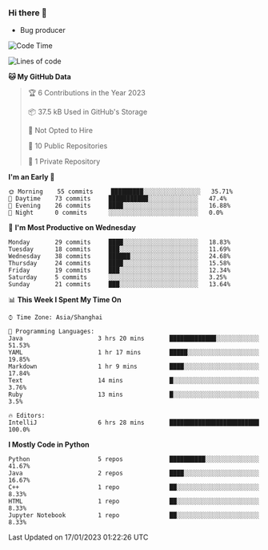 ### Hi there 👋
* Bug producer
<!--START_SECTION:waka-->
![Code Time](http://img.shields.io/badge/Code%20Time-856%20hrs%2038%20mins-blue)

![Lines of code](https://img.shields.io/badge/From%20Hello%20World%20I%27ve%20Written-39%20Thousand%20lines%20of%20code-blue)

**🐱 My GitHub Data** 

> 🏆 6 Contributions in the Year 2023
 > 
> 📦 37.5 kB Used in GitHub's Storage 
 > 
> 🚫 Not Opted to Hire
 > 
> 📜 10 Public Repositories 
 > 
> 🔑 1 Private Repository 
 > 
**I'm an Early 🐤** 

```text
🌞 Morning    55 commits     █████████░░░░░░░░░░░░░░░░   35.71% 
🌆 Daytime    73 commits     ███████████░░░░░░░░░░░░░░   47.4% 
🌃 Evening    26 commits     ████░░░░░░░░░░░░░░░░░░░░░   16.88% 
🌙 Night      0 commits      ░░░░░░░░░░░░░░░░░░░░░░░░░   0.0%

```
📅 **I'm Most Productive on Wednesday** 

```text
Monday       29 commits     ████░░░░░░░░░░░░░░░░░░░░░   18.83% 
Tuesday      18 commits     ███░░░░░░░░░░░░░░░░░░░░░░   11.69% 
Wednesday    38 commits     ██████░░░░░░░░░░░░░░░░░░░   24.68% 
Thursday     24 commits     ████░░░░░░░░░░░░░░░░░░░░░   15.58% 
Friday       19 commits     ███░░░░░░░░░░░░░░░░░░░░░░   12.34% 
Saturday     5 commits      ░░░░░░░░░░░░░░░░░░░░░░░░░   3.25% 
Sunday       21 commits     ███░░░░░░░░░░░░░░░░░░░░░░   13.64%

```


📊 **This Week I Spent My Time On** 

```text
⌚︎ Time Zone: Asia/Shanghai

💬 Programming Languages: 
Java                     3 hrs 20 mins       █████████████░░░░░░░░░░░░   51.53% 
YAML                     1 hr 17 mins        █████░░░░░░░░░░░░░░░░░░░░   19.85% 
Markdown                 1 hr 9 mins         ████░░░░░░░░░░░░░░░░░░░░░   17.84% 
Text                     14 mins             █░░░░░░░░░░░░░░░░░░░░░░░░   3.76% 
Ruby                     13 mins             █░░░░░░░░░░░░░░░░░░░░░░░░   3.5%

🔥 Editors: 
IntelliJ                 6 hrs 28 mins       █████████████████████████   100.0%

```

**I Mostly Code in Python** 

```text
Python                   5 repos             ██████████░░░░░░░░░░░░░░░   41.67% 
Java                     2 repos             ████░░░░░░░░░░░░░░░░░░░░░   16.67% 
C++                      1 repo              ██░░░░░░░░░░░░░░░░░░░░░░░   8.33% 
HTML                     1 repo              ██░░░░░░░░░░░░░░░░░░░░░░░   8.33% 
Jupyter Notebook         1 repo              ██░░░░░░░░░░░░░░░░░░░░░░░   8.33%

```



 Last Updated on 17/01/2023 01:22:26 UTC
<!--END_SECTION:waka-->
